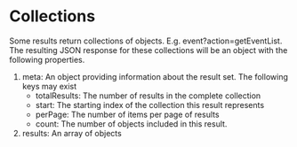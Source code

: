 # Collections

Some results return collections of objects. E.g. event?action=getEventList. The resulting JSON response for these collections will be an object with the following properties.

1. meta: An object providing information about the result set. The following keys may exist
   * totalResults: The number of results in the complete collection
   * start: The starting index of the collection this result represents
   * perPage: The number of items per page of results
   * count: The number of objects included in this result. 
2. results: An array of objects


